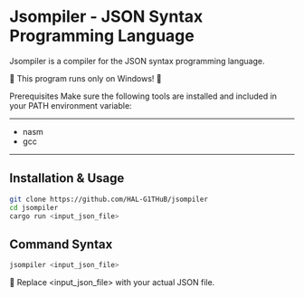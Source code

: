 # Jsompiler - JSON Syntax Programming Language

Jsompiler is a compiler for the JSON syntax programming language.

🚨 This program runs only on Windows! 🚨

Prerequisites
Make sure the following tools are installed and included in your PATH environment variable:

---

- nasm
- gcc

---

## Installation & Usage

```bash
git clone https://github.com/HAL-G1THuB/jsompiler
cd jsompiler
cargo run <input_json_file>
```

## Command Syntax

```bash
jsompiler <input_json_file>
```

📌 Replace <input_json_file> with your actual JSON file.
